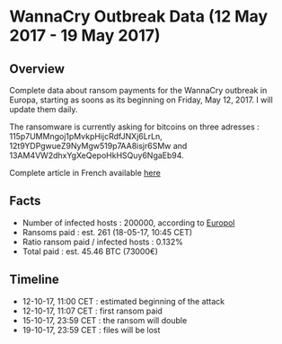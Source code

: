 # WannaCry Outbreak Data (12 May 2017 - 19 May 2017)

## Overview

Complete data about ransom payments for the WannaCry outbreak in Europa, starting as soons as its beginning on Friday, May 12, 2017. I will update them daily.

The ransomware is currently asking for bitcoins on three adresses : 115p7UMMngoj1pMvkpHijcRdfJNXj6LrLn, 12t9YDPgwueZ9NyMgw519p7AA8isjr6SMw and 13AM4VW2dhxYgXeQepoHkHSQuy6NgaEb94.

Complete article in French available [here][1] 

## Facts

* Number of infected hosts : 200000, according to [Europol][2]
* Ransoms paid : est. 261 (18-05-17, 10:45 CET)
* Ratio ransom paid / infected hosts : 0.132%
* Total paid : est. 45.46 BTC (73000€)

## Timeline

* 12-10-17, 11:00 CET : estimated beginning of the attack
* 12-10-17, 11:07 CET : first ransom paid
* 15-10-17, 23:59 CET : the ransom will double
* 19-10-17, 23:59 CET : files will be lost

[1]: https://www.linkedin.com/pulse/des-virus-et-hommes-romain-willmann
[2]: http://www.bbc.com/news/technology-39913630

